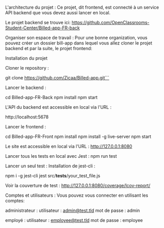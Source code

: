L'architecture du projet :
Ce projet, dit frontend, est connecté à un service API backend que vous devez aussi lancer en local.

Le projet backend se trouve ici: https://github.com/OpenClassrooms-Student-Center/Billed-app-FR-back

Organiser son espace de travail :
Pour une bonne organization, vous pouvez créer un dossier bill-app dans lequel vous allez cloner le projet backend et par la suite, le projet frontend:

Installation du projet

Cloner le repository :

git clone https://github.com/Zicaa/Billed-app.git```

Lancer le backend :

cd Billed-app-FR-Back
npm install
npm start

L'API du backend est accessible en local via l'URL :

http://localhost:5678

Lancer le frontend :

cd Billed-app-FR-Front
npm install
npm install -g live-server
npm start

Le site est accessible en local via l'URL :
http://127.0.0.1:8080


Lancer tous les tests en local avec Jest :
npm run test

Lancer un seul test :
Installation de jest-cli :

npm i -g jest-cli
jest src/__tests__/your_test_file.js

Voir la couverture de test : 
http://127.0.0.1:8080/coverage/lcov-report/

Comptes et utilisateurs :
Vous pouvez vous connecter en utilisant les comptes:

administrateur :
utilisateur : admin@test.tld 
mot de passe : admin

employé :
utilisateur : employee@test.tld
mot de passe : employee
